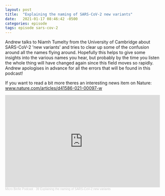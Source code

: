 ```yaml
---
layout: post
title:  "Explaining the naming of SARS-CoV-2 new variants"
date:   2021-01-17 08:46:42 -0500
categories: episode
tags: episode sars-cov-2
---
```



Andrew talks to Niamh Tumelty from the University of Cambridge about SARS-CoV-2 'new variants' and tries to clear up some of the confusion around all the names flying around. Hopefully this helps to give some insights into the various names you hear, but probably by the time you listen the whole thing will have changed again since this field moves so rapidly. Andrew apologises in advance for all the errors that will be found in this podcast!

If you want to read a bit more theres an interesting news item on Nature: www.nature.com/articles/d41586-021-00097-w

<iframe width="100%" height="300" scrolling="no" frameborder="no" allow="autoplay" src="https://w.soundcloud.com/player/?url=https%3A//api.soundcloud.com/tracks/966778999&color=%23ff5500&auto_play=false&hide_related=false&show_comments=true&show_user=true&show_reposts=false&show_teaser=true&visual=true"></iframe><div style="font-size: 10px; color: #cccccc;line-break: anywhere;word-break: normal;overflow: hidden;white-space: nowrap;text-overflow: ellipsis; font-family: Interstate,Lucida Grande,Lucida Sans Unicode,Lucida Sans,Garuda,Verdana,Tahoma,sans-serif;font-weight: 100;"><a href="https://soundcloud.com/microbinfie" title="Micro Binfie Podcast" target="_blank" style="color: #cccccc; text-decoration: none;">Micro Binfie Podcast</a> · <a href="https://soundcloud.com/microbinfie/explaining-the-naming-of-sars-cov-2-new-variants" title="39 Explaining the naming of SARS-CoV-2 new variants" target="_blank" style="color: #cccccc; text-decoration: none;">39 Explaining the naming of SARS-CoV-2 new variants</a></div>

